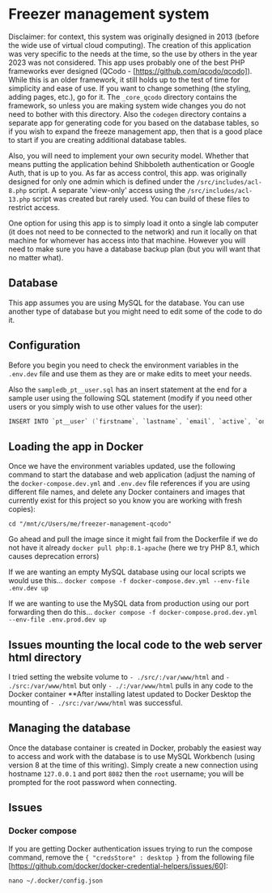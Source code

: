 # Freezer management system

Disclaimer: for context, this system was originally designed in 2013 (before the wide use of virtual cloud computing). The creation of this application was very specific to the needs at the time, so the use by others in the year 2023 was not considered. This app uses probably one of the best PHP frameworks ever designed (QCodo - [https://github.com/qcodo/qcodo]). While this is an older framework, it still holds up to the test of time for simplicity and ease of use. If you want to change something (the styling, adding pages, etc.), go for it. The `_core_qcodo` directory contains the framework, so unless you are making system wide changes you do not need to bother with this directory. Also the `codegen` directory contains a separate app for generating code for you based on the database tables, so if you wish to expand the freeze management app, then that is a good place to start if you are creating additional database tables.

Also, you will need to implement your own security model. Whether that means putting the application behind Shibboleth authentication or Google Auth, that is up to you. As far as access control, this app. was originally designed for only one admin which is defined under the `/src/includes/acl-8.php` script. A separate 'view-only' access using the `/src/includes/acl-13.php` script was created but rarely used. You can build of these files to restrict access.

One option for using this app is to simply load it onto a single lab computer (it does not need to be connected to the network) and run it locally on that machine for whomever has access into that machine. However you will need to make sure you have a database backup plan (but you will want that no matter what).

## Database

This app assumes you are using MySQL for the database. You can use another type of database but you might need to edit some of the code to do it.

## Configuration

Before you begin you need to check the environment variables in the `.env.dev` file and use them as they are or make edits to meet your needs.

Also the `sampledb_pt__user.sql` has an insert statement at the end for a sample user using the following SQL statement (modify if you need other users or you simply wish to use other values for the user):

```s SQL
INSERT INTO `pt__user` (`firstname`, `lastname`, `email`, `active`, `onyen`) VALUES ('User', 'One', 'user_one@home.edu', '1', 'user1');
```

## Loading the app in Docker

Once we have the environment variables updated, use the following command to start the database and web application (adjust the naming of the `docker-compose.dev.yml` and `.env.dev` file references if you are using different file names, and delete any Docker containers and images that currently exist for this project so you know you are working with fresh copies):

`cd "/mnt/c/Users/me/freezer-management-qcodo"`

Go ahead and pull the image since it might fail from the Dockerfile if we do not have it already
`docker pull php:8.1-apache` (here we try PHP 8.1, which causes deprecation errors)

If we are wanting an empty MySQL database using our local scripts we would use this...
`docker compose -f docker-compose.dev.yml --env-file .env.dev up`

If we are wanting to use the MySQL data from production using our port forwarding then do this...
`docker compose -f docker-compose.prod.dev.yml --env-file .env.prod.dev up`

## Issues mounting the local code to the web server html directory

I tried setting the website volume to `- ./src/:/var/www/html` and `- ./src:/var/www/html` but only `- ./:/var/www/html` pulls in any code to the Docker container
**After installing latest updated to Docker Desktop the mounting of `- ./src:/var/www/html` was successful.

## Managing the database

Once the database container is created in Docker, probably the easiest way to access and work with the database is to use MySQL Workbench (using version 8 at the time of this writing). Simply create a new connection using hostname `127.0.0.1` and port `8082` then the `root` username; you will be prompted for the root password when connecting.

## Issues

### Docker compose

If you are getting Docker authentication issues trying to run the compose command, remove the `{ "credsStore" : desktop }` from the following file [https://github.com/docker/docker-credential-helpers/issues/60]:

`nano ~/.docker/config.json`

